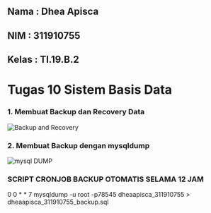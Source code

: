 ## Nama   : Dhea Apisca
## NIM    : 311910755
## Kelas  : TI.19.B.2

# Tugas 10 Sistem Basis Data

### 1. Membuat Backup dan Recovery Data
![Backup and Recovery](https://user-images.githubusercontent.com/81975529/125177777-d371d300-e208-11eb-84e0-f83ed77fb226.PNG)
### 2. Membuat Backup dengan mysqldump
![mysql DUMP](https://user-images.githubusercontent.com/81975529/125177784-e1bfef00-e208-11eb-888c-9d612bb346b4.PNG)
### SCRIPT CRONJOB BACKUP OTOMATIS SELAMA 12 JAM
0 0 * * 7 mysqldump -u root -p78545 dheaapisca_311910755 > dheaapisca_311910755_backup.sql
